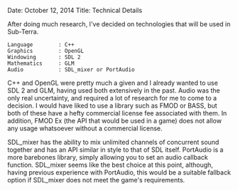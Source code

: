 Date: October 12, 2014
Title: Technical Details

After doing much research, I've decided on technologies that will be used in Sub-Terra.

```
Language		: C++
Graphics		: OpenGL
Windowing		: SDL 2
Mathematics		: GLM
Audio			: SDL_mixer or PortAudio
```

C++ and OpenGL were pretty much a given and I already wanted to use SDL 2 and GLM, having used both extensively in the past. Audio was the only real uncertainty, and required a lot of research for me to come to a decision. I would have liked to use a library such as FMOD or BASS, but both of these have a hefty commercial license fee associated with them. In addition, FMOD Ex (the API that would be used in a game) does not allow any usage whatsoever without a commercial license.

SDL_mixer has the ability to mix unlimited channels of concurrent sound together and has an API similar in style to that of SDL itself. PortAudio is a more barebones library, simply allowing you to set an audio callback function. SDL_mixer seems like the best choice at this point, although, having previous experience with PortAudio, this would be a suitable fallback option if SDL_mixer does not meet the game's requirements.
